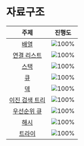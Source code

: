 # 자료구조

 주제 | 진행도 |
 :--: | :--: |
[배열](/자료구조/array.md) | ![100%](https://progress-bar.dev/8/?scale=8&title=progress&width=500&color=babaca&suffix=/8) |
[연결 리스트](/자료구조/linkedlist.md) | ![100%](https://progress-bar.dev/3/?scale=3&title=progress&width=500&color=babaca&suffix=/3) |
[스택](/자료구조/stack.md) | ![100%](https://progress-bar.dev/0/?scale=8&title=progress&width=500&color=babaca&suffix=/8) |
[큐](/자료구조/queue.md) | ![100%](https://progress-bar.dev/0/?scale=3&title=progress&width=500&color=babaca&suffix=/3) |
[덱](/자료구조/deque.md) | ![100%](https://progress-bar.dev/0/?scale=4&title=progress&width=500&color=babaca&suffix=/4) |
[이진 검색 트리](/자료구조/BinarySearchTree.md) | ![100%](https://progress-bar.dev/0/?scale=7&title=progress&width=500&color=babaca&suffix=/7) |
[우선순위 큐](/자료구조/Priority_Queue.md) | ![100%](https://progress-bar.dev/0/?scale=8&title=progress&width=500&color=babaca&suffix=/8) |
[해시](/자료구조/Hash.md) | ![100%](https://progress-bar.dev/0/?scale=10&title=progress&width=500&color=babaca&suffix=/10) |
[트라이](/자료구조/Trie.md) | ![100%](https://progress-bar.dev/0/?scale=10&title=progress&width=500&color=babaca&suffix=/10) |
